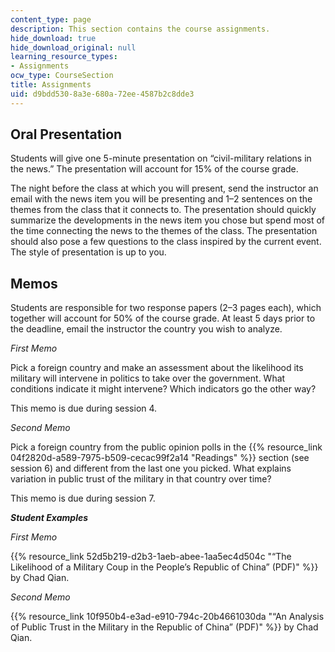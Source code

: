 ```yaml
---
content_type: page
description: This section contains the course assignments.
hide_download: true
hide_download_original: null
learning_resource_types:
- Assignments
ocw_type: CourseSection
title: Assignments
uid: d9bdd530-8a3e-680a-72ee-4587b2c8dde3
---
```


Oral Presentation 
------------------

Students will give one 5-minute presentation on “civil-military relations in the news.” The presentation will account for 15% of the course grade.

The night before the class at which you will present, send the instructor an email with the news item you will be presenting and 1–2 sentences on the themes from the class that it connects to. The presentation should quickly summarize the developments in the news item you chose but spend most of the time connecting the news to the themes of the class. The presentation should also pose a few questions to the class inspired by the current event. The style of presentation is up to you.

Memos
-----

Students are responsible for two response papers (2–3 pages each), which together will account for 50% of the course grade. At least 5 days prior to the deadline, email the instructor the country you wish to analyze.

_First Memo_

Pick a foreign country and make an assessment about the likelihood its military will intervene in politics to take over the government. What conditions indicate it might intervene? Which indicators go the other way?

This memo is due during session 4.

_Second Memo_

Pick a foreign country from the public opinion polls in the {{% resource_link 04f2820d-a589-7975-b509-cecac99f2a14 "Readings" %}} section (see session 6) and different from the last one you picked. What explains variation in public trust of the military in that country over time? 

This memo is due during session 7.

**_Student Examples_**

_First Memo_

{{% resource_link 52d5b219-d2b3-1aeb-abee-1aa5ec4d504c "“The Likelihood of a Military Coup in the People’s Republic of China” (PDF)" %}} by Chad Qian.

_Second Memo_

{{% resource_link 10f950b4-e3ad-e910-794c-20b4661030da "“An Analysis of Public Trust in the Military in the Republic of China” (PDF)" %}} by Chad Qian.